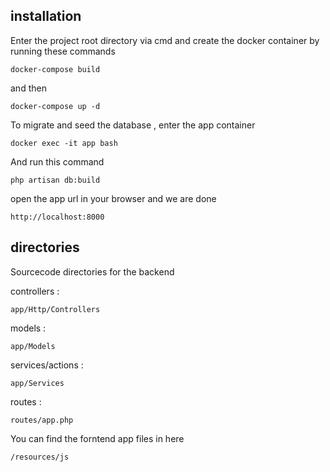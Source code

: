 ## installation

Enter the project root directory via cmd and create the docker container by running these commands

```
docker-compose build
```

and then

```
docker-compose up -d
```

To migrate and seed the database , enter the app container  
```
docker exec -it app bash
```

And run this command

```
php artisan db:build
```

open the app url in your browser and we are done 
```
http://localhost:8000
```

## directories 

Sourcecode directories for the backend


controllers : 

```
app/Http/Controllers
```

models :
```
app/Models
```

services/actions :
```
app/Services
```


routes :
```
routes/app.php
```


You can find the forntend app files in here 

```
/resources/js
```


